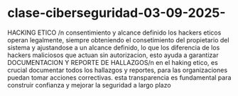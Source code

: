 # clase-ciberseguridad-03-09-2025-
HACKING ETICO /n
consentimiento y alcance definido
los hackers eticos operan legalmente, siempre obteniendo el consetimiento del propietario del sistema y ajustandose a un alcance definido, lo que los diferencia de los hackers maliciosos que actuan sin autorizacion, esto ayuda a garantizar
DOCUMENTACION Y REPORTE DE HALLAZGOS/n
en el haking etico, es crucial documentar todos los hallazgos y reportes, para las organizaciones puedan tomar acciones correctivas. esta transparencia es fundamental para construir confianza y mejorar la seguridad a largo plazo
